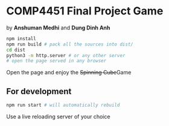 # COMP4451 Final Project Game

by **Anshuman Medhi** and **Dung Dinh Anh**

```sh
npm install
npm run build # pack all the sources into dist/
cd dist
python3 -m http.server # or any other server
# open the page served in any browser
```
Open the page and enjoy the ~~Spinning Cube~~Game

## For development

```sh
npm run start # will automatically rebuild
```

Use a live reloading server of your choice

